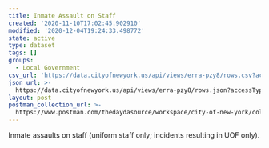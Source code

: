 ```yaml
---
title: Inmate Assault on Staff
created: '2020-11-10T17:02:45.902910'
modified: '2020-12-04T19:24:33.498772'
state: active
type: dataset
tags: []
groups:
  - Local Government
csv_url: 'https://data.cityofnewyork.us/api/views/erra-pzy8/rows.csv?accessType=DOWNLOAD'
json_url: >-
  https://data.cityofnewyork.us/api/views/erra-pzy8/rows.json?accessType=DOWNLOAD
layout: post
postman_collection_url: >-
  https://www.postman.com/thedaydasource/workspace/city-of-new-york/collection/15909983-517ffd49-d57b-4d92-8dca-a9a20966b48d
---
```

Inmate assaults on staff (uniform staff only; incidents resulting in UOF only).
